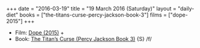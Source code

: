 +++
date = "2016-03-19"
title = "19 March 2016 (Saturday)"
layout = "daily-diet"
books = ["the-titans-curse-percy-jackson-book-3"]
films = ["dope-2015"]
+++

<ul>
<li class="entry films">Film: <a href="/films/dope-2015">Dope (2015)</a> +</li>
<li class="entry books">Book: <a href="/books/the-titans-curse-percy-jackson-book-3">The Titan’s Curse (Percy Jackson Book 3)</a> {S} /f/</li>
</ul>